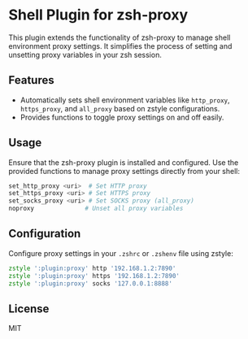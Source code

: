 # Shell Plugin for zsh-proxy

This plugin extends the functionality of zsh-proxy to manage shell environment proxy settings. It simplifies the process of setting and unsetting proxy variables in your zsh session.

## Features

- Automatically sets shell environment variables like `http_proxy`, `https_proxy`, and `all_proxy` based on zstyle configurations.
- Provides functions to toggle proxy settings on and off easily.

## Usage

Ensure that the zsh-proxy plugin is installed and configured. Use the provided functions to manage proxy settings directly from your shell:

```zsh
set_http_proxy <uri>  # Set HTTP proxy
set_https_proxy <uri> # Set HTTPS proxy
set_socks_proxy <uri> # Set SOCKS proxy (all_proxy)
noproxy              # Unset all proxy variables
```

## Configuration

Configure proxy settings in your `.zshrc` or `.zshenv` file using zstyle:

```zsh
zstyle ':plugin:proxy' http '192.168.1.2:7890'
zstyle ':plugin:proxy' https '192.168.1.2:7890'
zstyle ':plugin:proxy' socks '127.0.0.1:8888'
```

## License

MIT
